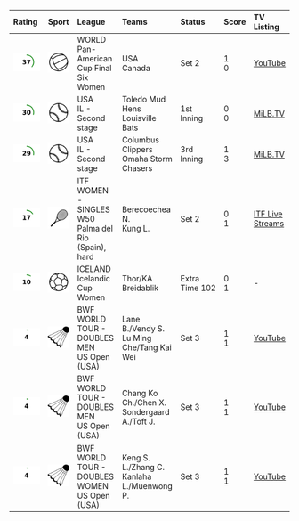 | Rating                                                                                                                                 | Sport                                                                                                                | League                                                 | Teams                                          | Status         | Score   | TV Listing                                                                 |
|:---------------------------------------------------------------------------------------------------------------------------------------|:---------------------------------------------------------------------------------------------------------------------|:-------------------------------------------------------|:-----------------------------------------------|:---------------|:--------|:---------------------------------------------------------------------------|
| <img src="https://raw.githubusercontent.com/BlakeDuncan25/Donut-SVG-Ratings/bac4e4a278175106499642192132b1786a9aec38/37.svg" alt="37"> | <img src="https://raw.githubusercontent.com/BlakeDuncan25/Donut-SVG-Ratings/master/volleyball.png" alt="Volleyball"> | WORLD<br>Pan-American Cup Final Six Women              | USA<br>Canada                                  | Set 2          | 1<br>0  | <a href="https://www.youtube.com/@ReinasdelCaribe/streams">YouTube</a>     |
| <img src="https://raw.githubusercontent.com/BlakeDuncan25/Donut-SVG-Ratings/bac4e4a278175106499642192132b1786a9aec38/30.svg" alt="30"> | <img src="https://raw.githubusercontent.com/BlakeDuncan25/Donut-SVG-Ratings/master/baseball.png" alt="Baseball">     | USA<br>IL - Second stage                               | Toledo Mud Hens<br>Louisville Bats             | 1st Inning     | 0<br>0  | <a href="http://milb.tv/">MiLB.TV</a>                                      |
| <img src="https://raw.githubusercontent.com/BlakeDuncan25/Donut-SVG-Ratings/bac4e4a278175106499642192132b1786a9aec38/29.svg" alt="29"> | <img src="https://raw.githubusercontent.com/BlakeDuncan25/Donut-SVG-Ratings/master/baseball.png" alt="Baseball">     | USA<br>IL - Second stage                               | Columbus Clippers<br>Omaha Storm Chasers       | 3rd Inning     | 1<br>3  | <a href="http://milb.tv/">MiLB.TV</a>                                      |
| <img src="https://raw.githubusercontent.com/BlakeDuncan25/Donut-SVG-Ratings/bac4e4a278175106499642192132b1786a9aec38/17.svg" alt="17"> | <img src="https://raw.githubusercontent.com/BlakeDuncan25/Donut-SVG-Ratings/master/tennis.png" alt="Tennis">         | ITF WOMEN - SINGLES<br>W50 Palma del Rio (Spain), hard | Berecoechea N.<br>Kung L.                      | Set 2          | 0<br>1  | <a href="https://live.itftennis.com/en/live-streams/">ITF Live Streams</a> |
| <img src="https://raw.githubusercontent.com/BlakeDuncan25/Donut-SVG-Ratings/bac4e4a278175106499642192132b1786a9aec38/10.svg" alt="10"> | <img src="https://raw.githubusercontent.com/BlakeDuncan25/Donut-SVG-Ratings/master/soccer.png" alt="Soccer">         | ICELAND<br>Icelandic Cup Women                         | Thor/KA<br>Breidablik                          | Extra Time 102 | 0<br>1  | -                                                                          |
| <img src="https://raw.githubusercontent.com/BlakeDuncan25/Donut-SVG-Ratings/bac4e4a278175106499642192132b1786a9aec38/4.svg" alt="4">   | <img src="https://raw.githubusercontent.com/BlakeDuncan25/Donut-SVG-Ratings/master/badminton.png" alt="Badminton">   | BWF WORLD TOUR - DOUBLES MEN<br>US Open (USA)          | Lane B./Vendy S.<br>Lu Ming Che/Tang Kai Wei   | Set 3          | 1<br>1  | <a href="https://www.youtube.com/@bwftv/streams">YouTube</a>               |
| <img src="https://raw.githubusercontent.com/BlakeDuncan25/Donut-SVG-Ratings/bac4e4a278175106499642192132b1786a9aec38/4.svg" alt="4">   | <img src="https://raw.githubusercontent.com/BlakeDuncan25/Donut-SVG-Ratings/master/badminton.png" alt="Badminton">   | BWF WORLD TOUR - DOUBLES MEN<br>US Open (USA)          | Chang Ko Ch./Chen X.<br>Sondergaard A./Toft J. | Set 3          | 1<br>1  | <a href="https://www.youtube.com/@bwftv/streams">YouTube</a>               |
| <img src="https://raw.githubusercontent.com/BlakeDuncan25/Donut-SVG-Ratings/bac4e4a278175106499642192132b1786a9aec38/4.svg" alt="4">   | <img src="https://raw.githubusercontent.com/BlakeDuncan25/Donut-SVG-Ratings/master/badminton.png" alt="Badminton">   | BWF WORLD TOUR - DOUBLES WOMEN<br>US Open (USA)        | Keng S. L./Zhang C.<br>Kanlaha L./Muenwong P.  | Set 3          | 1<br>1  | <a href="https://www.youtube.com/@bwftv/streams">YouTube</a>               |